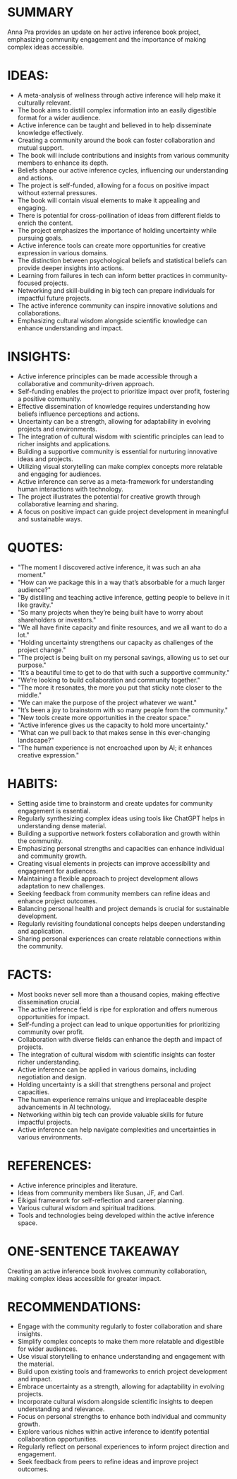 # SUMMARY
Anna Pra provides an update on her active inference book project, emphasizing community engagement and the importance of making complex ideas accessible.

# IDEAS:
- A meta-analysis of wellness through active inference will help make it culturally relevant.
- The book aims to distill complex information into an easily digestible format for a wider audience.
- Active inference can be taught and believed in to help disseminate knowledge effectively.
- Creating a community around the book can foster collaboration and mutual support.
- The book will include contributions and insights from various community members to enhance its depth.
- Beliefs shape our active inference cycles, influencing our understanding and actions.
- The project is self-funded, allowing for a focus on positive impact without external pressures.
- The book will contain visual elements to make it appealing and engaging.
- There is potential for cross-pollination of ideas from different fields to enrich the content.
- The project emphasizes the importance of holding uncertainty while pursuing goals.
- Active inference tools can create more opportunities for creative expression in various domains.
- The distinction between psychological beliefs and statistical beliefs can provide deeper insights into actions.
- Learning from failures in tech can inform better practices in community-focused projects.
- Networking and skill-building in big tech can prepare individuals for impactful future projects.
- The active inference community can inspire innovative solutions and collaborations.
- Emphasizing cultural wisdom alongside scientific knowledge can enhance understanding and impact.

# INSIGHTS:
- Active inference principles can be made accessible through a collaborative and community-driven approach.
- Self-funding enables the project to prioritize impact over profit, fostering a positive community.
- Effective dissemination of knowledge requires understanding how beliefs influence perceptions and actions.
- Uncertainty can be a strength, allowing for adaptability in evolving projects and environments.
- The integration of cultural wisdom with scientific principles can lead to richer insights and applications.
- Building a supportive community is essential for nurturing innovative ideas and projects.
- Utilizing visual storytelling can make complex concepts more relatable and engaging for audiences.
- Active inference can serve as a meta-framework for understanding human interactions with technology.
- The project illustrates the potential for creative growth through collaborative learning and sharing.
- A focus on positive impact can guide project development in meaningful and sustainable ways.

# QUOTES:
- "The moment I discovered active inference, it was such an aha moment."
- "How can we package this in a way that’s absorbable for a much larger audience?"
- "By distilling and teaching active inference, getting people to believe in it like gravity."
- "So many projects when they’re being built have to worry about shareholders or investors."
- "We all have finite capacity and finite resources, and we all want to do a lot."
- "Holding uncertainty strengthens our capacity as challenges of the project change."
- "The project is being built on my personal savings, allowing us to set our purpose."
- "It’s a beautiful time to get to do that with such a supportive community."
- "We’re looking to build collaboration and community together."
- "The more it resonates, the more you put that sticky note closer to the middle."
- "We can make the purpose of the project whatever we want."
- "It’s been a joy to brainstorm with so many people from the community."
- "New tools create more opportunities in the creator space."
- "Active inference gives us the capacity to hold more uncertainty."
- "What can we pull back to that makes sense in this ever-changing landscape?"
- "The human experience is not encroached upon by AI; it enhances creative expression."

# HABITS:
- Setting aside time to brainstorm and create updates for community engagement is essential.
- Regularly synthesizing complex ideas using tools like ChatGPT helps in understanding dense material.
- Building a supportive network fosters collaboration and growth within the community.
- Emphasizing personal strengths and capacities can enhance individual and community growth.
- Creating visual elements in projects can improve accessibility and engagement for audiences.
- Maintaining a flexible approach to project development allows adaptation to new challenges.
- Seeking feedback from community members can refine ideas and enhance project outcomes.
- Balancing personal health and project demands is crucial for sustainable development.
- Regularly revisiting foundational concepts helps deepen understanding and application.
- Sharing personal experiences can create relatable connections within the community.

# FACTS:
- Most books never sell more than a thousand copies, making effective dissemination crucial.
- The active inference field is ripe for exploration and offers numerous opportunities for impact.
- Self-funding a project can lead to unique opportunities for prioritizing community over profit.
- Collaboration with diverse fields can enhance the depth and impact of projects.
- The integration of cultural wisdom with scientific insights can foster richer understanding.
- Active inference can be applied in various domains, including negotiation and design.
- Holding uncertainty is a skill that strengthens personal and project capacities.
- The human experience remains unique and irreplaceable despite advancements in AI technology.
- Networking within big tech can provide valuable skills for future impactful projects.
- Active inference can help navigate complexities and uncertainties in various environments.

# REFERENCES:
- Active inference principles and literature.
- Ideas from community members like Susan, JF, and Carl.
- Eikigai framework for self-reflection and career planning.
- Various cultural wisdom and spiritual traditions.
- Tools and technologies being developed within the active inference space.

# ONE-SENTENCE TAKEAWAY
Creating an active inference book involves community collaboration, making complex ideas accessible for greater impact.

# RECOMMENDATIONS:
- Engage with the community regularly to foster collaboration and share insights.
- Simplify complex concepts to make them more relatable and digestible for wider audiences.
- Use visual storytelling to enhance understanding and engagement with the material.
- Build upon existing tools and frameworks to enrich project development and impact.
- Embrace uncertainty as a strength, allowing for adaptability in evolving projects.
- Incorporate cultural wisdom alongside scientific insights to deepen understanding and relevance.
- Focus on personal strengths to enhance both individual and community growth.
- Explore various niches within active inference to identify potential collaboration opportunities.
- Regularly reflect on personal experiences to inform project direction and engagement.
- Seek feedback from peers to refine ideas and improve project outcomes.
